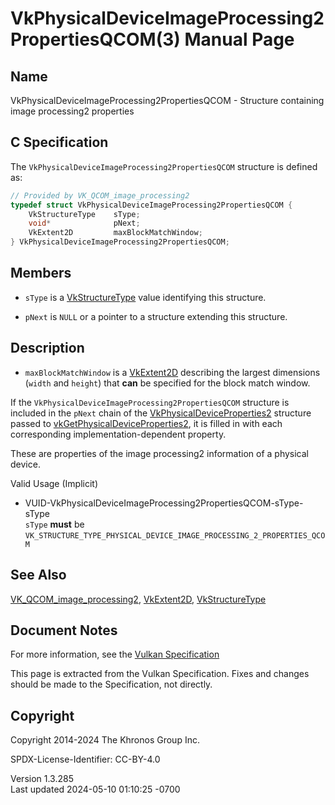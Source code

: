 # VkPhysicalDeviceImageProcessing2PropertiesQCOM(3) Manual Page

## Name

VkPhysicalDeviceImageProcessing2PropertiesQCOM - Structure containing
image processing2 properties



## <a href="#_c_specification" class="anchor"></a>C Specification

The `VkPhysicalDeviceImageProcessing2PropertiesQCOM` structure is
defined as:

``` c
// Provided by VK_QCOM_image_processing2
typedef struct VkPhysicalDeviceImageProcessing2PropertiesQCOM {
    VkStructureType    sType;
    void*              pNext;
    VkExtent2D         maxBlockMatchWindow;
} VkPhysicalDeviceImageProcessing2PropertiesQCOM;
```

## <a href="#_members" class="anchor"></a>Members

- `sType` is a [VkStructureType](https://registry.khronos.org/vulkan/specs/1.3-extensions/man/html/VkStructureType.html) value identifying
  this structure.

- `pNext` is `NULL` or a pointer to a structure extending this
  structure.

## <a href="#_description" class="anchor"></a>Description

- <span id="limits-blockmatch-maxWindowExtent"></span>
  `maxBlockMatchWindow` is a [VkExtent2D](https://registry.khronos.org/vulkan/specs/1.3-extensions/man/html/VkExtent2D.html) describing
  the largest dimensions (`width` and `height`) that **can** be
  specified for the block match window.

If the `VkPhysicalDeviceImageProcessing2PropertiesQCOM` structure is
included in the `pNext` chain of the
[VkPhysicalDeviceProperties2](https://registry.khronos.org/vulkan/specs/1.3-extensions/man/html/VkPhysicalDeviceProperties2.html)
structure passed to
[vkGetPhysicalDeviceProperties2](https://registry.khronos.org/vulkan/specs/1.3-extensions/man/html/vkGetPhysicalDeviceProperties2.html),
it is filled in with each corresponding implementation-dependent
property.

These are properties of the image processing2 information of a physical
device.

Valid Usage (Implicit)

- <a
  href="#VUID-VkPhysicalDeviceImageProcessing2PropertiesQCOM-sType-sType"
  id="VUID-VkPhysicalDeviceImageProcessing2PropertiesQCOM-sType-sType"></a>
  VUID-VkPhysicalDeviceImageProcessing2PropertiesQCOM-sType-sType  
  `sType` **must** be
  `VK_STRUCTURE_TYPE_PHYSICAL_DEVICE_IMAGE_PROCESSING_2_PROPERTIES_QCOM`

## <a href="#_see_also" class="anchor"></a>See Also

[VK_QCOM_image_processing2](https://registry.khronos.org/vulkan/specs/1.3-extensions/man/html/VK_QCOM_image_processing2.html),
[VkExtent2D](https://registry.khronos.org/vulkan/specs/1.3-extensions/man/html/VkExtent2D.html), [VkStructureType](https://registry.khronos.org/vulkan/specs/1.3-extensions/man/html/VkStructureType.html)

## <a href="#_document_notes" class="anchor"></a>Document Notes

For more information, see the <a
href="https://registry.khronos.org/vulkan/specs/1.3-extensions/html/vkspec.html#VkPhysicalDeviceImageProcessing2PropertiesQCOM"
target="_blank" rel="noopener">Vulkan Specification</a>

This page is extracted from the Vulkan Specification. Fixes and changes
should be made to the Specification, not directly.

## <a href="#_copyright" class="anchor"></a>Copyright

Copyright 2014-2024 The Khronos Group Inc.

SPDX-License-Identifier: CC-BY-4.0

Version 1.3.285  
Last updated 2024-05-10 01:10:25 -0700
